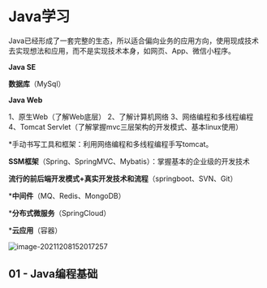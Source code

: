 # Java学习

​	Java已经形成了一套完整的生态，所以适合偏向业务的应用方向，使用现成技术去实现想法和应用，而不是实现技术本身，如网页、App、微信小程序。

**Java SE**

**数据库**（MySql）

 **Java Web**

1、原生Web（了解Web底层） 2、了解计算机网络 3、网络编程和多线程编程 4、Tomcat Servlet（了解掌握mvc三层架构的开发模式、基本linux使用）

*手动书写工具和框架：利用网络编程和多线程编程手写tomcat。

**SSM框架**（Spring、SpringMVC、Mybatis）：掌握基本的企业级的开发技术

**流行的前后端开发模式+真实开发技术和流程**（springboot、SVN、Git）

***中间件**（MQ、Redis、MongoDB）

***分布式微服务**（SpringCloud）

***云应用**（容器）



![image-20211208152017257](C:\Users\45764\AppData\Roaming\Typora\typora-user-images\image-20211208152017257.png)





## 01 - Java编程基础





